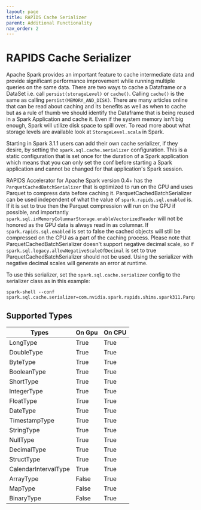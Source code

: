 ```yaml
---
layout: page
title: RAPIDS Cache Serializer
parent: Additional Functionality
nav_order: 2
---
```

# RAPIDS Cache Serializer  
  Apache Spark provides an important feature to cache intermediate data and provide
  significant performance improvement while running multiple queries on the same data. There
  are two ways to cache a Dataframe or a DataSet i.e. call `persist(storageLevel)` or
  `cache()`. Calling `cache()` is the same as calling `persist(MEMORY_AND_DISK)`. There are
  many articles online that can be read about caching and its benefits as well as when to
  cache but as a rule of thumb we should identify the Dataframe that is being reused in a
  Spark Application and cache it. Even if the system memory isn't big enough, Spark will
  utilize disk space to spill over. To read more about what storage levels are available look
  at `StorageLevel.scala` in Spark.

  Starting in Spark 3.1.1 users can add their own cache serializer, if they desire, by
  setting the `spark.sql.cache.serializer` configuration. This is a static configuration
  that is set once for the duration of a Spark application which means that you can only set the conf
  before starting a Spark application and cannot be changed for that application's Spark
  session.

  RAPIDS Accelerator for Apache Spark version 0.4+ has the `ParquetCachedBatchSerializer`
  that is optimized to run on the GPU and uses Parquet to compress data before caching it.
  ParquetCachedBatchSerializer can be used independent of what the value of
  `spark.rapids.sql.enabled` is. If it is set to true then the Parquet compression will run
  on the GPU if possible, and importantly
  `spark.sql.inMemoryColumnarStorage.enableVectorizedReader` will not be honored as the GPU
  data is always read in as columnar. If `spark.rapids.sql.enabled` is set to false
  the cached objects will still be compressed on the CPU as a part of the caching process.
  Please note that ParquetCachedBatchSerializer doesn't support negative decimal scale, so if 
  `spark.sql.legacy.allowNegativeScaleOfDecimal` is set to true ParquetCachedBatchSerializer
  should not be used.  Using the serializer with negative decimal scales will generate
  an error at runtime.
  
  To use this serializer, set the `spark.sql.cache.serializer` config to the serializer class as in 
  this example:
  ```
  spark-shell --conf spark.sql.cache.serializer=com.nvidia.spark.rapids.shims.spark311.ParquetCachedBatchSerializer"
  ```
  
##           Supported Types                       
  
  | Types      | On Gpu | On CPU   |
  | ---------- | ----------- |--- |
  | LongType | True | True|
  | DoubleType | True | True|
  | ByteType | True | True|
  | BooleanType | True | True|
  | ShortType | True | True|
  | IntegerType | True | True|
  | FloatType | True | True|
  | DateType | True | True|
  | TimestampType | True | True|
  | StringType | True | True|
  | NullType | True | True|
  | DecimalType | True | True|
  | StructType | True | True|
  | CalendarIntervalType | True | True |
  | ArrayType | False | True|
  | MapType | False | True |
  | BinaryType | False | True |
  

